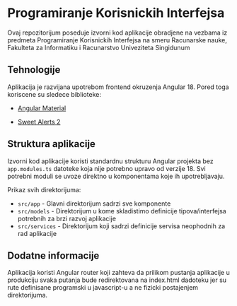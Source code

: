 # Programiranje Korisnickih Interfejsa

Ovaj repozitorijum poseduje izvorni kod aplikacije obradjene na vezbama iz predmeta Programiranje Korisnickih Interfejsa na smeru Racunarske nauke, Fakulteta za Informatiku i Racunarstvo Univeziteta Singidunum

## Tehnologije

Aplikacija je razvijana upotrebom frontend okruzenja Angular 18. Pored toga koriscene su sledece biblioteke:
- [Angular Material](https://material.angular.io/guide/getting-started)

- [Sweet Alerts 2](https://sweetalert2.github.io/)

## Struktura aplikacije

Izvorni kod aplikacije koristi standardnu strukturu Angular projekta bez `app.modules.ts` datoteke koja nije potrebno upravo od verzije 18. Svi potrebni moduli se uvoze direktno u komponentama koje ih upotrebljavaju.

Prikaz svih direktorijuma:
- `src/app` - Glavni direktorijum sadrzi sve komponente 
- `src/models` - Direktorijum u kome skladistimo definicije tipova/interfejsa potrebnih za brzi razvoj aplikacije
- `src/services` - Direktorijum koji sadrzi definicije servisa neophodnih za rad aplikacije

## Dodatne informacije

Aplikacija koristi Angular router koji zahteva da prilikom pustanja aplikacije u produkciju svaka putanja bude redirektovana na index.html dadoteku jer su rute definisane programski u javascript-u a ne fizicki postajenjem direktorijuma.